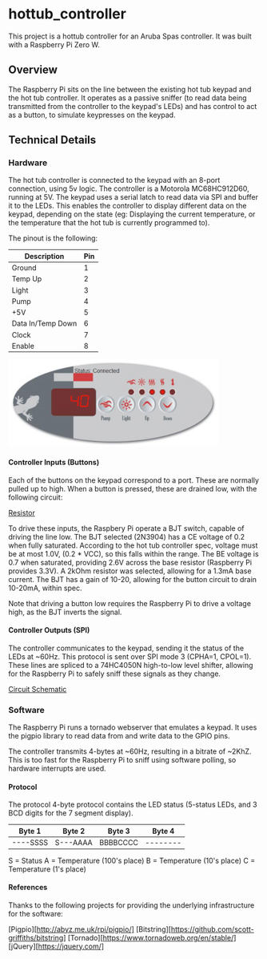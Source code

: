 # hottub_controller

This project is a hottub controller for an Aruba Spas controller. It was built with a Raspberry Pi Zero W.

## Overview

The Raspberry Pi sits on the line between the existing hot tub keypad and the hot tub controller. It operates as a passive sniffer (to read data being transmitted from the controller to the keypad's LEDs) and has control to act as a button, to simulate keypresses on the keypad.

## Technical Details

### Hardware

The hot tub controller is connected to the keypad with an 8-port connection, using 5v logic. The controller is a Motorola MC68HC912D60, running at 5V. The keypad uses a serial latch to read data via SPI and buffer it to the LEDs. This enables the controller to display different data on the keypad, depending on the state (eg: Displaying the current temperature, or the temperature that the hot tub is currently programmed to).

The pinout is the following:

| Description       | Pin |
| ----------------- | --- |
| Ground            | 1   |
| Temp Up           | 2   |
| Light             | 3   |
| Pump              | 4   |
| +5V               | 5   |
| Data In/Temp Down | 6   |
| Clock             | 7   |
| Enable            | 8   |

![Keypad](/readme/keypad.png)

#### Controller Inputs (Buttons)

Each of the buttons on the keypad correspond to a port. These are normally pulled up to high. When a button is pressed, these are drained low, with the following circuit:

[Resistor](/readme/button.png)

To drive these inputs, the Raspbery Pi operate a BJT switch, capable of driving the line low. The BJT selected (2N3904) has a CE voltage of 0.2 when fully saturated. According to the hot tub controller spec, voltage must be at most 1.0V, (0.2 * VCC), so this falls within the range. The BE voltage is 0.7 when saturated, providing 2.6V across the base resistor (Raspberry Pi provides 3.3V). A 2kOhm resistor was selected, allowing for a 1.3mA base current. The BJT has a gain of 10-20, allowing for the button circuit to drain 10-20mA, within spec.

Note that driving a button low requires the Raspberry Pi to drive a voltage high, as the BJT inverts the signal.

#### Controller Outputs (SPI)

The controller communicates to the keypad, sending it the status of the LEDs at ~60Hz. This protocol is sent over SPI mode 3 (CPHA=1, CPOL=1). These lines are spliced to a 74HC4050N high-to-low level shifter, allowing for the Raspberry Pi to safely sniff these signals as they change.

[Circuit Schematic](/readme/schematic.png)

### Software

The Raspberry Pi runs a tornado webserver that emulates a keypad. It uses the pigpio library to read data from and write data to the GPIO pins.

The controller transmits 4-bytes at ~60Hz, resulting in a bitrate of ~2KhZ. This is too fast for the Raspberry Pi to sniff using software polling, so hardware interrupts are used.

#### Protocol

The protocol 4-byte protocol contains the LED status (5-status LEDs, and 3 BCD digits for the 7 segment display).

| Byte 1   | Byte 2   | Byte 3   | Byte 4   |
| -------- | -------- | -------- | -------- |
| ----SSSS | S---AAAA | BBBBCCCC | -------- |

S = Status
A = Temperature (100's place)
B = Temperature (10's place)
C = Temperature (1's place)

#### References

Thanks to the following projects for providing the underlying infrastructure for the software:

[Pigpio][http://abyz.me.uk/rpi/pigpio/]
[Bitstring][https://github.com/scott-griffiths/bitstring]
[Tornado][https://www.tornadoweb.org/en/stable/]
[jQuery][https://jquery.com/]
